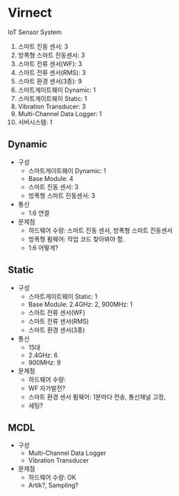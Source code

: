 # Virnect
IoT Sensor System

1. 스마트 진동 센서: 3
2. 방폭형 스마트 진동센서: 3
3. 스마트 전류 센서(WF): 3
4. 스마트 전류 센서(RMS): 3
5. 스마트 환경 센서(3종): 9
6. 스마트게이트웨이 Dynamic: 1
7. 스마트게이트웨이 Static: 1
8. Vibration Transducer: 3
9. Multi-Channel Data Logger: 1
10. 서버시스템: 1

## Dynamic
- 구성
  - 스마트게이트웨이 Dynamic: 1
  - Base Module: 4
  - 스마트 진동 센서: 3
  - 방폭형 스마트 진동센서: 3
- 통신
  - 1:6 연결
- 문제점
  - 하드웨어 수량: 스마트 진동 센서, 방폭형 스마트 진동센서
  - 방폭형 펌웨어: 작업 코드 찾아봐야 함.
  - 1:6 어떻게?
  
## Static
- 구성
  - 스마트게이트웨이 Static: 1
  - Base Module: 2.4GHz: 2, 900MHz: 1
  - 스마트 전류 센서(WF)
  - 스마트 전류 센서(RMS)
  - 스마트 환경 센서(3종)
- 통신
  - 15대
  - 2.4GHz: 6
  - 900MHz: 9
- 문제점
  - 하드웨어 수량: 
  - WF 자가발전?
  - 스마트 환경 센서 펌웨어: 1분마다 전송, 통신채널 고정, 
  - 세팅?
  
## MCDL
- 구성
  - Multi-Channel Data Logger
  - Vibration Transducer
- 문제점
  - 하드웨어 수량: OK
  - Artik?, Sampling?
